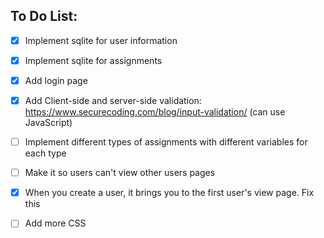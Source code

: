 ## To Do List:

- [x] Implement sqlite for user information
- [x] Implement sqlite for assignments
- [x] Add login page
- [x] Add Client-side and server-side validation: https://www.securecoding.com/blog/input-validation/ (can use JavaScript)
- [ ] Implement different types of assignments with different variables for each type
- [ ] Make it so users can't view other users pages
- [x] When you create a user, it brings you to the first user's view page. Fix this
- [ ] Add more CSS


